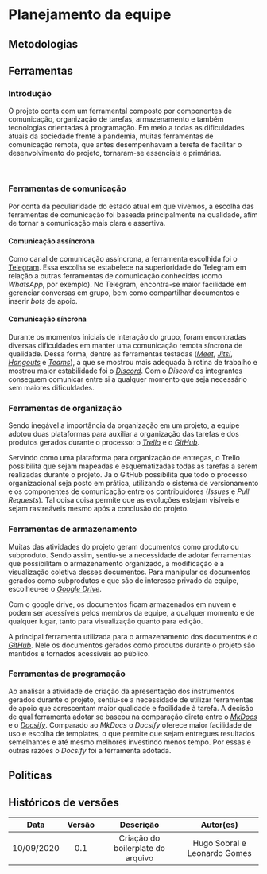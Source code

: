 # Planejamento da equipe

## Metodologias

## Ferramentas

### Introdução

O projeto conta com um ferramental composto por componentes de comunicação, organização de tarefas, armazenamento e também tecnologias orientadas à programação. Em meio a todas as dificuldades atuais da sociedade frente à pandemia, muitas ferramentas de comunicação remota, que antes desempenhavam a terefa de facilitar o desenvolvimento do projeto, tornaram-se essenciais e primárias.

<div class="topIcons icons">
  <i class="fab fa-telegram-plane"></i>
  <i class="fab fa-google-drive"></i>
  <i class="fab fa-discord"></i>
</div>
<div class="bottomIcons icons">
  <i class="fab fa-trello"></i>
  <i class="fab fa-github"></i>
</div>

### Ferramentas de comunicação

Por conta da peculiaridade do estado atual em que vivemos, a escolha das ferramentas de comunicação foi baseada principalmente na qualidade, afim de tornar a comunicação mais clara e assertiva.

#### Comunicação assíncrona

Como canal de comunicação assíncrona, a ferramenta escolhida foi o [Telegram](https://telegram.org/). Essa escolha se estabelece na superioridade do Telegram em relação a outras ferramentas de comunicação conhecidas (como _WhatsApp_, por exemplo). No Telegram, encontra-se maior facilidade em gerenciar conversas em grupo, bem como compartilhar documentos e inserir _bots_ de apoio.

#### Comunicação síncrona

Durante os momentos iniciais de interação do grupo, foram encontradas diversas dificuldades em manter uma comunicação remota síncrona de qualidade. Dessa forma, dentre as ferramentas testadas ([_Meet_](https://meet.google.com/), [_Jitsi_](https://meet.jit.si/), [_Hangouts_](https://hangouts.google.com/) e [_Teams_](https://www.microsoft.com/pt-br/microsoft-365/microsoft-teams/group-chat-software/)), a que se mostrou mais adequada à rotina de trabalho e mostrou maior estabilidade foi o [_Discord_](https://discord.com/). Com o _Discord_ os integrantes conseguem comunicar entre si a qualquer momento que seja necessário sem maiores dificuldades.

### Ferramentas de organização

Sendo inegável a importância da organização em um projeto, a equipe adotou duas plataformas para auxiliar a organização das tarefas e dos produtos gerados durante o processo: o [_Trello_](https://trello.com/) e o [_GitHub_](https://github.com/).

Servindo como uma plataforma para organização de entregas, o Trello possibilita que sejam mapeadas e esquematizadas todas as tarefas a serem realizadas durante o projeto. Já o GitHub possibilita que todo o processo organizacional seja posto em prática, utilizando o sistema de versionamento e os componentes de comunicação entre os contribuidores (_Issues_ e _Pull Requests_). Tal coisa coisa permite que as evoluções estejam visíveis e sejam rastreáveis mesmo após a conclusão do projeto. 

### Ferramentas de armazenamento

Muitas das atividades do projeto geram documentos como produto ou subproduto. Sendo assim, sentiu-se a necessidade de adotar ferramentas que possibilitam o armazenamento organizado, a modificação e a visualização coletiva desses documentos. Para manipular os documentos gerados como subprodutos e que são de interesse privado da equipe, escolheu-se o [_Google Drive_](https://www.google.com.br/drive/apps.html).

Com o google drive, os documentos ficam armazenados em nuvem e podem ser acessíveis pelos membros da equipe, a qualquer momento e de qualquer lugar, tanto para visualização quanto para edição.

A principal ferramenta utilizada para o armazenamento dos documentos é o [_GitHub_](https://github.com/). Nele os documentos gerados como produtos durante o projeto são mantidos e tornados acessíveis ao público.

### Ferramentas de programação

Ao analisar a atividade de criação da apresentação dos instrumentos gerados durante o projeto, sentiu-se a necessidade de utilizar ferramentas de apoio que acrescentam maior qualidade e facilidade à tarefa. A decisão de qual ferramenta adotar se baseou na comparação direta entre o [_MkDocs_](https://www.mkdocs.org/) e o [_Docsify_](https://docsify.js.org/). Comparado ao _MkDocs_ o _Docsify_ oferece maior facilidade de uso e escolha de templates, o que permite que sejam entregues resultados semelhantes e até mesmo melhores investindo menos tempo. Por essas e outras razões o _Docsify_ foi a ferramenta adotada. 

## Políticas

## Históricos de versões

|    Data    | Versão |             Descrição             |          Autor(es)           |
| :--------: | :----: | :-------------------------------: | :--------------------------: |
| 10/09/2020 |  0.1   | Criação do boilerplate do arquivo | Hugo Sobral e Leonardo Gomes |

<style>
  .topIcons {
    display: flex;
    justify-content: space-around;
  }

  .bottomIcons {
    display: flex;
    justify-content: space-evenly;
  }
  .icons {
    font-size: 120px;
    color: #007cb9;
    margin: 15px 0px;
  }
</style>

